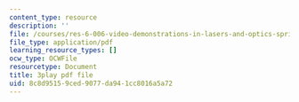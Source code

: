 ```yaml
---
content_type: resource
description: ''
file: /courses/res-6-006-video-demonstrations-in-lasers-and-optics-spring-2008/8c8d95159ced9077da941cc8016a5a72_hJfqUAKMEdw.pdf
file_type: application/pdf
learning_resource_types: []
ocw_type: OCWFile
resourcetype: Document
title: 3play pdf file
uid: 8c8d9515-9ced-9077-da94-1cc8016a5a72
---
```


